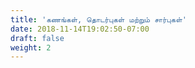 ```yaml
---
title: 'கணங்கள், தொடர்புகள் மற்றும் சார்புகள்'
date: 2018-11-14T19:02:50-07:00
draft: false
weight: 2
---
```

